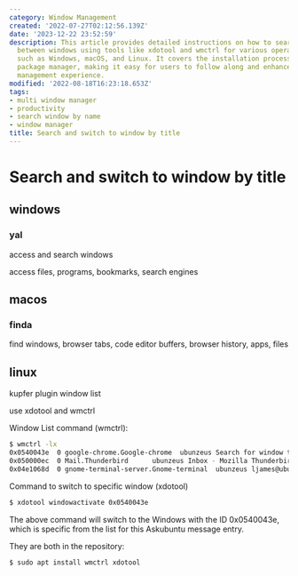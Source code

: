 ```yaml
---
category: Window Management
created: '2022-07-27T02:12:56.139Z'
date: '2023-12-22 23:52:59'
description: This article provides detailed instructions on how to search and switch
  between windows using tools like xdotool and wmctrl for various operating systems
  such as Windows, macOS, and Linux. It covers the installation process via the apt
  package manager, making it easy for users to follow along and enhance their window
  management experience.
modified: '2022-08-18T16:23:18.653Z'
tags:
- multi window manager
- productivity
- search window by name
- window manager
title: Search and switch to window by title
---
```


# Search and switch to window by title

## windows

### yal

access and search windows

access files, programs, bookmarks, search engines

## macos

### finda

find windows, browser tabs, code editor buffers, browser history, apps, files

## linux

kupfer plugin window list

use xdotool and wmctrl

Window List command (wmctrl):
```bash
$ wmctrl -lx
0x0540043e  0 google-chrome.Google-chrome  ubunzeus Search for window title? - Ask Ubuntu - Google Chrome
0x050000ec  0 Mail.Thunderbird      ubunzeus Inbox - Mozilla Thunderbird
0x04e1068d  0 gnome-terminal-server.Gnome-terminal  ubunzeus ljames@ubunzeus: ~
```
Command to switch to specific window (xdotool)
```bash
$ xdotool windowactivate 0x0540043e
```
The above command will switch to the Windows with the ID 0x0540043e, which is specific from the list for this Askubuntu message entry.

They are both in the repository:
```bash
$ sudo apt install wmctrl xdotool
```
